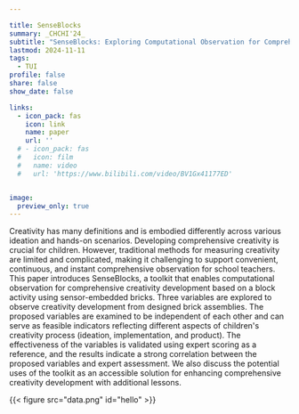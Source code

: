 ```yaml
---

title: SenseBlocks
summary: _CHCHI'24_
subtitle: "SenseBlocks: Exploring Computational Observation for Comprehensive Creativity Development of Young Children in Block Activity -- _CHCHI'24_"
lastmod: 2024-11-11
tags:
  - TUI
profile: false
share: false
show_date: false

links:
  - icon_pack: fas
    icon: link
    name: paper
    url: ''
  # - icon_pack: fas
  #   icon: film
  #   name: video
  #   url: 'https://www.bilibili.com/video/BV1Gx41177ED'


image: 
  preview_only: true
---
```

Creativity has many definitions and is embodied differently across various ideation and hands-on scenarios. Developing comprehensive creativity is crucial for children. However, traditional methods for measuring creativity are limited and complicated, making it challenging to support convenient, continuous, and instant comprehensive observation for school teachers. This paper introduces SenseBlocks, a toolkit that enables computational observation for comprehensive creativity development based on a block activity using sensor-embedded bricks. Three variables are explored to observe creativity development from designed brick assemblies. The proposed variables are examined to be independent of each other and can serve as feasible indicators reflecting different aspects of children's creativity process (ideation, implementation, and product). The effectiveness of the variables is validated using expert scoring as a reference, and the results indicate a strong correlation between the proposed variables and expert assessment. We also discuss the potential uses of the toolkit as an accessible solution for enhancing comprehensive creativity development with additional lessons.

{{< figure src="data.png" id="hello" >}}